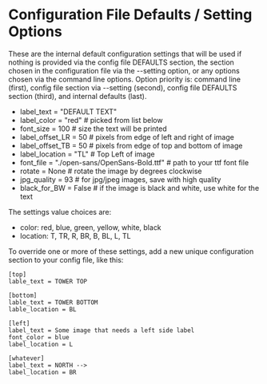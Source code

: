 # Configuration File Defaults / Setting Options

These are the internal default configuration settings that will be used if nothing is provided via the config file DEFAULTS section, the section chosen in the configuration file via the --setting option, or any options chosen via the command line options. Option priority is: command line (first), config file section via --setting (second), config file DEFAULTS section (third), and internal defaults (last).

- label_text = "DEFAULT TEXT"
- label_color = "red" # picked from list below
- font_size = 100 # size the text will be printed
- label_offset_LR = 50 # pixels from edge of left and right of image
- label_offset_TB = 50 # pixels from edge of top and bottom of image
- label_location = "TL" # Top Left of image
- font_file = "./open-sans/OpenSans-Bold.ttf" # path to your ttf font file
- rotate = None # rotate the image by degrees clockwise
- jpg_quality = 93 # for jpg/jpeg images, save with high quality
- black_for_BW = False # if the image is black and white, use white for the text

The settings value choices are:

- color: red, blue, green, yellow, white, black
- location: T, TR, R, BR, B, BL, L, TL

To override one or more of these settings, add a new unique configuration section to your config file, like this:

```
[top]
lable_text = TOWER TOP

[bottom]
lable_text = TOWER BOTTOM
lable_location = BL

[left]
label_text = Some image that needs a left side label
font_color = blue
label_location = L

[whatever]
label_text = NORTH -->
label_location = BR
